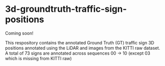 # 3d-groundtruth-traffic-sign-positions
Coming soon!

This respository contains the annotated Ground Truth (GT) traffic sign 3D positions annotated using the LiDAR and images from the KITTI raw dataset.
A total of 73 signs are annotated across sequences 00 -> 10 (except 03 which is missing from KITTI raw) 
